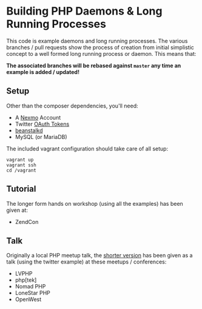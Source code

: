 Building PHP Daemons & Long Running Processes
=============================================
This code is example daemons and long running processes. The various branches / pull requests show the process of 
creation from initial simplistic concept to a well formed long running process or daemon. This means that:
 
**The associated branches will be rebased against `master` any time an example is added / updated!**

Setup
-----
Other than the composer dependencies, you'll need:
- A [Nexmo][nexmo] Account 
- Twitter [OAuth Tokens][twitter] 
- [beanstalkd][beanstalkd]
- MySQL (or MariaDB)

The included vagrant configuration should take care of all setup:
    
    vagrant up
    vagrant ssh
    cd /vagrant

Tutorial
--------
The longer form hands on workshop (using all the examples) has been given at:
- ZendCon

Talk
----
Originally a local PHP meetup talk, the [shorter version][talk] has been given as a talk (using the twitter example) 
at these meetups / conferences:
- LVPHP
- php[tek]
- Nomad PHP
- LoneStar PHP
- OpenWest

[talk]: https://prezi.com/0l3a7q5dywc6/building-php-daemons-and-long-running-processes/
[nexmo]: https://dashboard.nexmo.com/sign-up?utm_source=DEV_REL&utm_medium=github&utm_campaign=tjlytle/daemon-example
[beanstalkd]: http://kr.github.io/beanstalkd/
[twitter]: https://dev.twitter.com/oauth/overview/application-owner-access-tokens